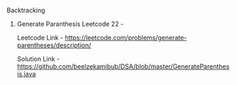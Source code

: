Backtracking
1. Generate Paranthesis Leetcode 22 - 
   
      Leetcode Link - https://leetcode.com/problems/generate-parentheses/description/
   
      Solution Link - https://github.com/beelzekamibub/DSA/blob/master/GenerateParenthesis.java
   
